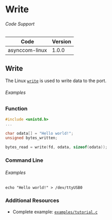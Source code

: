 # Write

###### Code Support
| Code | Version |
| ---- | ------- |
| asynccom-linux | 1.0.0 |


## Write
The Linux [`write`](http://linux.die.net/man/3/write) is used to write data to the port.

###### Examples
### Function
```c
#include <unistd.h>
...

char odata[] = "Hello world!";
unsigned bytes_written;

bytes_read = write(fd, odata, sizeof(odata));
```

### Command Line
###### Examples
```
echo "Hello world!" > /dev/ttyUSB0
```

### Additional Resources
- Complete example: [`examples/tutorial.c`](../examples/tutorial.c)

